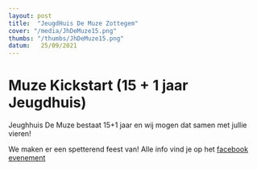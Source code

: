 ```yaml
---
layout: post
title:  "JeugdHuis De Muze Zottegem"
cover: "/media/JhDeMuze15.png"
thumbs: "/thumbs/JhDeMuze15.png"
datum:   25/09/2021
---
```


# Muze Kickstart (15 + 1 jaar Jeugdhuis)

Jeughhuis De Muze bestaat 15+1 jaar en wij mogen dat samen met jullie vieren!

We maken er een spetterend feest van! Alle info vind je op het [facebook evenement](https://www.facebook.com/events/961673584396581)